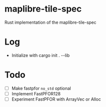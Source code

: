 # maplibre-tile-spec
Rust implementation of the maplibre-tile-spec

# Log
- Initialize with cargo init . --lib

# Todo
- [ ] Make fastpfor `no_std` optional
- [ ] Implement FastPFOR128
- [ ] Experiment FastPFOR with ArrayVec or Alloc
